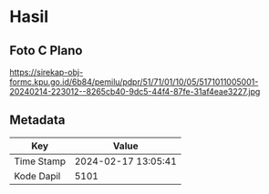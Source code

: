 # Hasil

## Foto C Plano

https://sirekap-obj-formc.kpu.go.id/6b84/pemilu/pdpr/51/71/01/10/05/5171011005001-20240214-223012--8265cb40-9dc5-44f4-87fe-31af4eae3227.jpg


## Metadata

| Key        | Value               |
| ---------- | ------------------- |
| Time Stamp | 2024-02-17 13:05:41 |
| Kode Dapil | 5101                |



